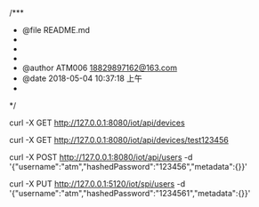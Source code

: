 /***
  * @file   README.md
  *
  *
  *
  * @author ATM006   <18829897162@163.com>
  * @date   2018-05-04 10:37:18 上午
  *
  */


curl -X GET http://127.0.0.1:8080/iot/api/devices

curl -X GET http://127.0.0.1:8080/iot/api/devices/test123456

curl -X POST http://127.0.0.1:8080/iot/api/users -d '{"username":"atm","hashedPassword":"123456","metadata":{}}'

curl -X PUT http://127.0.0.1:5120/iot/spi/users -d '{"username":"atm","hashedPassword":"1234561","metadata":{}}'


